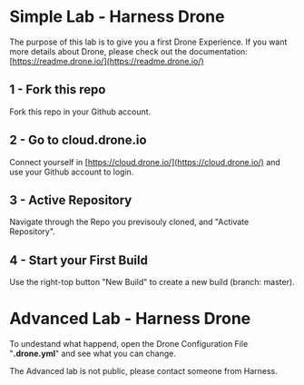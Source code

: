# Simple Lab - Harness Drone
The purpose of this lab is to give you a first Drone Experience.
If you want more details about Drone, please check out the documentation: [https://readme.drone.io/](https://readme.drone.io/)

## 1 - Fork this repo
Fork this repo in your Github account.

## 2 - Go to cloud.drone.io

Connect yourself in [https://cloud.drone.io/](https://cloud.drone.io/) and use your Github account to login.

## 3 - Active Repository

Navigate through the Repo you previsouly cloned, and "Activate Repository".

## 4 - Start your First Build

Use the right-top button "New Build" to create a new build (branch: master).

# Advanced Lab - Harness Drone

To undestand what happend, open the Drone Configuration File "**.drone.yml**" and see what you can change.

The Advanced lab is not public, please contact someone from Harness.
